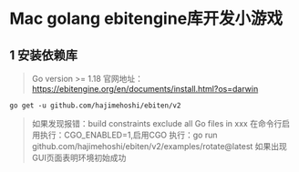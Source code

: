 # Mac golang ebitengine库开发小游戏

## 1 安装依赖库
> Go version >= 1.18
> 官网地址：https://ebitengine.org/en/documents/install.html?os=darwin
```
go get -u github.com/hajimehoshi/ebiten/v2
```
> 如果发现报错：build constraints exclude all Go files in xxx
> 在命令行启用执行：CGO_ENABLED=1,启用CGO
> 执行：go run github.com/hajimehoshi/ebiten/v2/examples/rotate@latest
> 如果出现GUI页面表明环境初始成功


